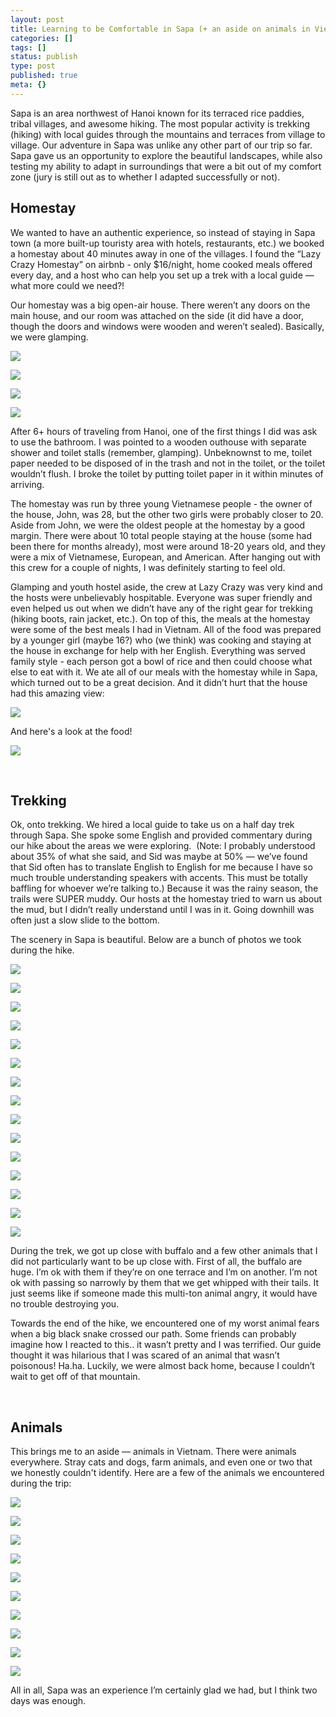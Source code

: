 ```yaml
---
layout: post
title: Learning to be Comfortable in Sapa (+ an aside on animals in Vietnam)
categories: []
tags: []
status: publish
type: post
published: true
meta: {}
---
```


Sapa is an area northwest of Hanoi known for its terraced rice paddies, tribal villages, and awesome hiking. The most popular activity is trekking (hiking) with local guides through the mountains and terraces from village to village. Our adventure in Sapa was unlike any other part of our trip so far. Sapa gave us an opportunity to explore the beautiful landscapes, while also testing my ability to adapt in surroundings that were a bit out of my comfort zone (jury is still out as to whether I adapted successfully or not). 

## **Homestay**


We wanted to have an authentic experience, so instead of staying in Sapa town (a more built-up touristy area with hotels, restaurants, etc.) we booked a homestay about 40 minutes away in one of the villages. I found the “Lazy Crazy Homestay” on airbnb - only $16/night, home cooked meals offered every day, and a host who can help you set up a trek with a local guide — what more could we need?! 

Our homestay was a big open-air house. There weren’t any doors on the main house, and our room was attached on the side (it did have a door, though the doors and windows were wooden and weren’t sealed). Basically, we were glamping. 

![](/assets/casjKdtTg1_-y4jz4ptJBmI9gQmbjSQnNGng_IMG_4116.jpg)
  

  
   
![](/assets/casjKdtTg1_-y4jz4ptJBmI9gQmbjSQnNGng_IMG_4117.jpg)
  

  
   
![](/assets/casjKdtTg1_-y4jz4ptJBmI9gQmbjSQnNGng_IMG_4118.jpg)
  

  
   
![](/assets/casjKdtTg1_-y4jz4ptJBmI9gQmbjSQnNGng_IMG_4119.jpg)

After 6+ hours of traveling from Hanoi, one of the first things I did was ask to use the bathroom. I was pointed to a wooden outhouse with separate shower and toilet stalls (remember, glamping). Unbeknownst to me, toilet paper needed to be disposed of in the trash and not in the toilet, or the toilet wouldn’t flush. I broke the toilet by putting toilet paper in it within minutes of arriving. 

The homestay was run by three young Vietnamese people - the owner of the house, John, was 28, but the other two girls were probably closer to 20. Aside from John, we were the oldest people at the homestay by a good margin. There were about 10 total people staying at the house (some had been there for months already), most were around 18-20 years old, and they were a mix of Vietnamese, European, and American. After hanging out with this crew for a couple of nights, I was definitely starting to feel old.

Glamping and youth hostel aside, the crew at Lazy Crazy was very kind and the hosts were unbelievably hospitable. Everyone was super friendly and even helped us out when we didn’t have any of the right gear for trekking (hiking boots, rain jacket, etc.). On top of this, the meals at the homestay were some of the best meals I had in Vietnam. All of the food was prepared by a younger girl (maybe 16?) who (we think) was cooking and staying at the house in exchange for help with her English. Everything was served family style - each person got a bowl of rice and then could choose what else to eat with it. We ate all of our meals with the homestay while in Sapa, which turned out to be a great decision. And it didn’t hurt that the house had this amazing view: 
  
      
![](/assets/Tbph8FXiclivDQnof69TlCeE0rAhj6HUpXkw_IMG_0448.jpg)
  


And here's a look at the food!
  
      
![](/assets/Tbph8FXiclivDQnof69TlCeE0rAhj6HUpXkw_IMG_4086.jpg)
  


 

## **Trekking**


Ok, onto trekking. We hired a local guide to take us on a half day trek through Sapa. She spoke some English and provided commentary during our hike about the areas we were exploring.  (Note: I probably understood about 35% of what she said, and Sid was maybe at 50% — we’ve found that Sid often has to translate English to English for me because I have so much trouble understanding speakers with accents. This must be totally baffling for whoever we’re talking to.) Because it was the rainy season, the trails were SUPER muddy. Our hosts at the homestay tried to warn us about the mud, but I didn’t really understand until I was in it. Going downhill was often just a slow slide to the bottom. 

The scenery in Sapa is beautiful. Below are a bunch of photos we took during the hike. 

![](/assets/HbaVuNgQSOKA8C5AwPhW16geOHSxinwWbjVI_IMG_0439.jpg)
  

  
   
![](/assets/Tbph8FXiclivDQnof69TlCeE0rAhj6HUpXkw_IMG_0438.jpg)
  

  
   
![](/assets/casjKdtTg1_-y4jz4ptJBmI9gQmbjSQnNGng_IMG_0435.jpg)
  

  
   
![](/assets/casjKdtTg1_-y4jz4ptJBmI9gQmbjSQnNGng_IMG_0442.jpg)
  

  
   
![](/assets/Tbph8FXiclivDQnof69TlCeE0rAhj6HUpXkw_IMG_0443.jpg)
  

  
   
![](/assets/casjKdtTg1_-y4jz4ptJBmI9gQmbjSQnNGng_IMG_0446.jpg)
  

  
   
![](/assets/Tbph8FXiclivDQnof69TlCeE0rAhj6HUpXkw_IMG_0447.jpg)
  

  
   
![](/assets/casjKdtTg1_-y4jz4ptJBmI9gQmbjSQnNGng_IMG_4074.jpg)
  

  
   
![](/assets/casjKdtTg1_-y4jz4ptJBmI9gQmbjSQnNGng_IMG_4093.jpg)
  

  
   
![](/assets/Tbph8FXiclivDQnof69TlCeE0rAhj6HUpXkw_IMG_4094.jpg)
  

  
   
![](/assets/Tbph8FXiclivDQnof69TlCeE0rAhj6HUpXkw_IMG_4095.jpg)
  

  
   
![](/assets/casjKdtTg1_-y4jz4ptJBmI9gQmbjSQnNGng_IMG_4096.jpg)
  

  
   
![](/assets/Tbph8FXiclivDQnof69TlCeE0rAhj6HUpXkw_IMG_4097.jpg)
  

  
   
![](/assets/Tbph8FXiclivDQnof69TlCeE0rAhj6HUpXkw_IMG_4101.jpg)
  

  
   
![](/assets/casjKdtTg1_-y4jz4ptJBmI9gQmbjSQnNGng_IMG_4102.jpg)

During the trek, we got up close with buffalo and a few other animals that I did not particularly want to be up close with. First of all, the buffalo are huge. I’m ok with them if they’re on one terrace and I’m on another. I’m not ok with passing so narrowly by them that we get whipped with their tails. It just seems like if someone made this multi-ton animal angry, it would have no trouble destroying you. 

Towards the end of the hike, we encountered one of my worst animal fears when a big black snake crossed our path. Some friends can probably imagine how I reacted to this.. it wasn’t pretty and I was terrified. Our guide thought it was hilarious that I was scared of an animal that wasn’t poisonous! Ha.ha. Luckily, we were almost back home, because I couldn’t wait to get off of that mountain. 

 

## **Animals**


This brings me to an aside — animals in Vietnam. There were animals everywhere. Stray cats and dogs, farm animals, and even one or two that we honestly couldn't identify. Here are a few of the animals we encountered during the trip: 

![](/assets/Tbph8FXiclivDQnof69TlCeE0rAhj6HUpXkw_IMG_0436.jpg)
  

  
   
![](/assets/Tbph8FXiclivDQnof69TlCeE0rAhj6HUpXkw_IMG_4079.jpg)
  

  
   
![](/assets/casjKdtTg1_-y4jz4ptJBmI9gQmbjSQnNGng_IMG_4044.jpg)
  

  
   
![](/assets/Tbph8FXiclivDQnof69TlCeE0rAhj6HUpXkw_IMG_4084.jpg)
  

  
   
![](/assets/Tbph8FXiclivDQnof69TlCeE0rAhj6HUpXkw_IMG_4089.jpg)
  

  
   
![](/assets/Tbph8FXiclivDQnof69TlCeE0rAhj6HUpXkw_IMG_4113.jpg)
  

  
   
![](/assets/Tbph8FXiclivDQnof69TlCeE0rAhj6HUpXkw_IMG_4148.jpg)
  

  
   
![](/assets/Tbph8FXiclivDQnof69TlCeE0rAhj6HUpXkw_IMG_4166.jpg)
  

  
   
![](/assets/Tbph8FXiclivDQnof69TlCeE0rAhj6HUpXkw_IMG_4151.jpg)
  

  
   
![](/assets/casjKdtTg1_-y4jz4ptJBmI9gQmbjSQnNGng_IMG_4319.jpg)

All in all, Sapa was an experience I’m certainly glad we had, but I think two days was enough. 
